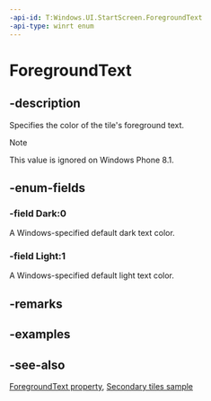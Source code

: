 ```yaml
---
-api-id: T:Windows.UI.StartScreen.ForegroundText
-api-type: winrt enum
---
```


<!-- Enumeration syntax
public enum Windows.UI.StartScreen.ForegroundText : int
-->

# ForegroundText

## -description
Specifies the color of the tile's foreground text.

> [!NOTE]
> This value is ignored on Windows Phone 8.1.

## -enum-fields
### -field Dark:0
A Windows-specified default dark text color.

### -field Light:1
A Windows-specified default light text color.


## -remarks

## -examples

## -see-also
[ForegroundText property](secondarytile_foregroundtext.md), [Secondary tiles sample](https://github.com/microsoft/Windows-universal-samples/tree/main/Samples/SecondaryTiles)
